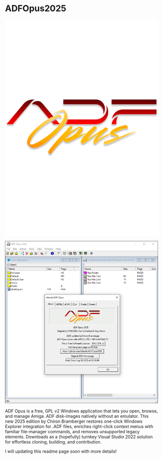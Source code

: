 # ADFOpus2025

![ADF Opus 2025 v1.0.0 Screenshot](https://raw.githubusercontent.com/chironb/ADFOpus2025/refs/heads/main/ADF_Opus_2025_Logo.png?raw=true)

![ADF Opus 2025 v1.0.0 Screenshot](https://raw.githubusercontent.com/chironb/ADFOpus2025/refs/heads/main/readme.png?raw=true)

ADF Opus is a free, GPL v2 Windows application that lets you open, browse, and manage Amiga .ADF disk-images natively without an emulator. This new 2025 edition by Chiron Bramberger restores one-click Windows Explorer integration for .ADF files, enriches right-click context menus with familiar file-manager commands, and removes unsupported legacy elements.  Downloads as a (hopefully) turnkey Visual Studio 2022 solution for effortless cloning, building, and contribution.

I will updating this readme page soon with more details!
